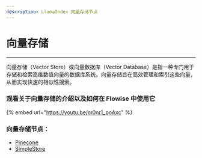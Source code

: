 ```yaml
---
description: LlamaIndex 向量存储节点
---
```


# 向量存储

***

向量存储（Vector Store）或向量数据库（Vector Database）是指一种专门用于存储和检索高维数值向量的数据库系统。向量存储旨在高效管理和索引这些向量，从而实现快速的相似性搜索。

### 观看关于向量存储的介绍以及如何在 Flowise 中使用它

{% embed url="https://youtu.be/m0nr1_pnAxc" %}

### 向量存储节点：

* [Pinecone](pinecone_zh.md)
* [SimpleStore](queryengine-tool_zh.md)
